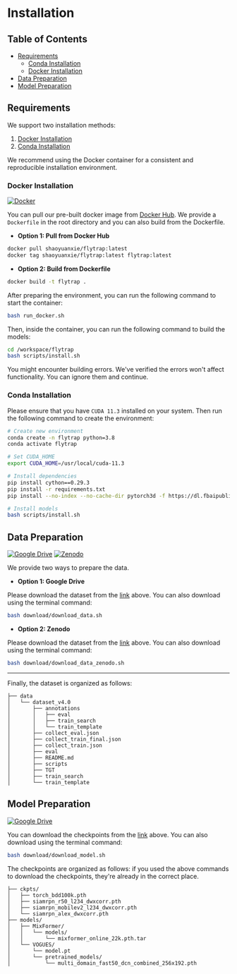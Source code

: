 # Installation

## Table of Contents
- [Requirements](#requirements)
    - [Conda Installation](#conda-installation)
    - [Docker Installation](#docker-installation)
- [Data Preparation](#data-preparation)
- [Model Preparation](#model-preparation)

## Requirements

We support two installation methods:

1. [Docker Installation](#docker-installation)
2. [Conda Installation](#conda-installation)

We recommend using the Docker container for a consistent and reproducible installation environment.

### Docker Installation
[![Docker](https://img.shields.io/badge/Docker-2496ED?logo=docker&logoColor=white&style=flat-square)](https://hub.docker.com/r/shaoyuanxie/flytrap)


You can pull our pre-built docker image from [Docker Hub](https://hub.docker.com/r/shaoyuanxie/flytrap). We provide a `Dockerfile` in the root directory and you can also build from the Dockerfile.

- **Option 1: Pull from Docker Hub**

```bash
docker pull shaoyuanxie/flytrap:latest
docker tag shaoyuanxie/flytrap:latest flytrap:latest
```

- **Option 2: Build from Dockerfile**

```bash
docker build -t flytrap .
```

After preparing the environment, you can run the following command to start the container:

```bash
bash run_docker.sh
```

Then, inside the container, you can run the following command to build the models:

```bash
cd /workspace/flytrap
bash scripts/install.sh
```

You might encounter building errors. We've verified the errors won't affect functionality. You can ignore them and continue.

### Conda Installation

Please ensure that you have `CUDA 11.3` installed on your system. Then run the following command to create the environment:

```bash
# Create new environment
conda create -n flytrap python=3.8
conda activate flytrap

# Set CUDA_HOME
export CUDA_HOME=/usr/local/cuda-11.3

# Install dependencies
pip install cython==0.29.3
pip install -r requirements.txt
pip install --no-index --no-cache-dir pytorch3d -f https://dl.fbaipublicfiles.com/pytorch3d/packaging/wheels/py38_cu113_pyt1110/download.html

# Install models
bash scripts/install.sh
```

## Data Preparation

[![Google Drive](https://img.shields.io/badge/Google%20Drive-4285F4?logo=google-drive&logoColor=white&style=flat-square)](https://drive.google.com/file/d/1ezFU2-JiZC1szN5PnAUU_1ONDmAJM45W/view) 
[![Zenodo](https://img.shields.io/badge/Zenodo-FAFAFA?logo=zenodo&logoColor=blue&style=flat-square)](https://zenodo.org/records/16908024)

We provide two ways to prepare the data.

- **Option 1: Google Drive**

Please download the dataset from the [link](https://drive.google.com/file/d/1ezFU2-JiZC1szN5PnAUU_1ONDmAJM45W/view) above. You can also download using the terminal command:
```bash
bash download/download_data.sh
```

- **Option 2: Zenodo**

Please download the dataset from the [link](https://zenodo.org/records/16908024) above. You can also download using the terminal command:
```bash
bash download/download_data_zenodo.sh
```

---

Finally, the dataset is organized as follows:
```
├── data
│   └── dataset_v4.0
│       ├── annotations
│       │   ├── eval
│       │   ├── train_search
│       │   └── train_template
│       ├── collect_eval.json
│       ├── collect_train_final.json
│       ├── collect_train.json
│       ├── eval
│       ├── README.md
│       ├── scripts
│       ├── TGT
│       ├── train_search
│       └── train_template
```

## Model Preparation

[![Google Drive](https://img.shields.io/badge/Google%20Drive-4285F4?logo=google-drive&logoColor=white&style=flat-square)](https://drive.google.com/drive/u/2/folders/1snpDOOAxZAvUrStP3QvJreaTe56gQhDV) 

You can download the checkpoints from the [link](https://drive.google.com/drive/u/2/folders/1snpDOOAxZAvUrStP3QvJreaTe56gQhDV) above. You can also download using the terminal command:

```bash
bash download/download_model.sh
```

The checkpoints are organized as follows: if you used the above commands to download the checkpoints, they're already in the correct place.
```
├── ckpts/
│   ├── torch_bdd100k.pth
│   ├── siamrpn_r50_l234_dwxcorr.pth
│   ├── siamrpn_mobilev2_l234_dwxcorr.pth
│   └── siamrpn_alex_dwxcorr.pth
├── models/
│   ├── MixFormer/
│   │   └── models/
│   │       └── mixformer_online_22k.pth.tar
│   └── VOGUES/
│       └── model.pt
│       └── pretrained_models/
│           └── multi_domain_fast50_dcn_combined_256x192.pth
```